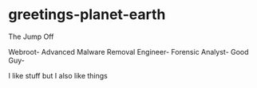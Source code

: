 # greetings-planet-earth
The Jump Off

Webroot-
Advanced Malware Removal Engineer-
Forensic Analyst-
Good Guy-

I like stuff but I also like things
